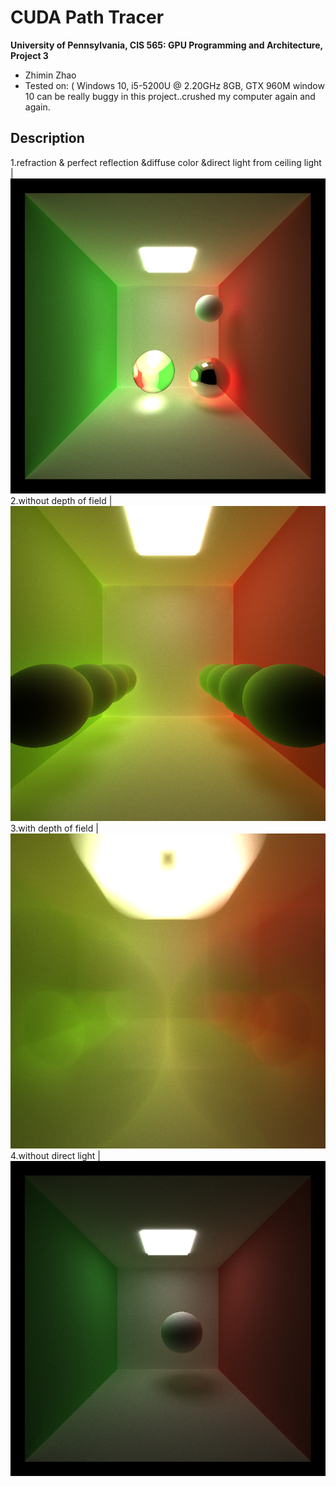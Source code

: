 # CUDA Path Tracer

**University of Pennsylvania, CIS 565: GPU Programming and Architecture, Project 3**

* Zhimin Zhao
* Tested on: ( Windows 10, i5-5200U @ 2.20GHz 8GB, GTX 960M
window 10 can be really buggy in this project..crushed my computer again and again.

## Description

1.refraction & perfect reflection &diffuse color &direct light from ceiling light
|![](img/2.png)
2.without depth of field 
|![](img/camera1.png)   
3.with depth of field
|![](img/camera2.png)
4.without direct light
|![](img/cornell.10e-4offset.png)
